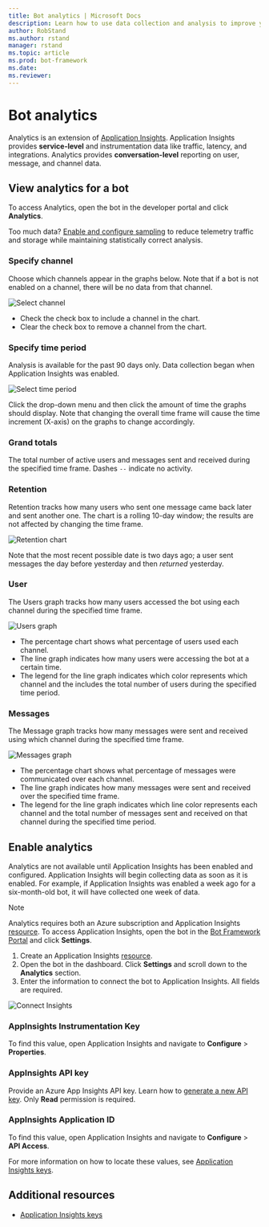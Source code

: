 ```yaml
---
title: Bot analytics | Microsoft Docs
description: Learn how to use data collection and analysis to improve your bot with analytics in the Bot Framework.
author: RobStand
ms.author: rstand
manager: rstand
ms.topic: article
ms.prod: bot-framework
ms.date:
ms.reviewer:
---
```

# Bot analytics
Analytics is an extension of [Application Insights](https://docs.microsoft.com/en-us/azure/application-insights/app-insights-analytics). Application Insights provides **service-level** and instrumentation data like traffic, latency, and integrations. Analytics provides **conversation-level** reporting on user, message, and channel data.

## View analytics for a bot
To access Analytics, open the bot in the developer portal and click **Analytics**.

Too much data? [Enable and configure sampling](https://docs.microsoft.com/en-us/azure/application-insights/app-insights-sampling) to reduce telemetry traffic and storage while maintaining statistically correct analysis. 

### Specify channel
Choose which channels appear in the graphs below. Note that if a bot is not enabled on a channel, there will be no data from that channel.

![Select channel](~/media/analytics-channels.png)

* Check the check box to include a channel in the chart.
* Clear the check box to remove a channel from the chart.

### Specify time period
Analysis is available for the past 90 days only. Data collection began when Application Insights was enabled.

![Select time period](~/media/analytics-timepick.png)

Click the drop-down menu and then click the amount of time the graphs should display.
Note that changing the overall time frame will cause the time increment (X-axis) on the graphs to change accordingly.

### Grand totals
The total number of active users and messages sent and received during the specified time frame.
Dashes `--` indicate no activity.

### Retention
Retention tracks how many users who sent one message came back later and sent another one.
The chart is a rolling 10-day window; the results are not affected by changing the time frame.

![Retention chart](~/media/analytics-retention.png)

Note that the most recent possible date is two days ago; a user sent messages the day before yesterday and then *returned* yesterday.

### User
The Users graph tracks how many users accessed the bot using each channel during the specified time frame.

![Users graph](~/media/analytics-users.png)

* The percentage chart shows what percentage of users used each channel.
* The line graph indicates how many users were accessing the bot at a certain time.
* The legend for the line graph indicates which color represents which channel and the includes the total number of users during the specified time period.

### Messages
The Message graph tracks how many messages were sent and received using which channel during the specified time frame.

![Messages graph](~/media/analytics-messages.png)

* The percentage chart shows what percentage of messages were communicated over each channel.
* The line graph indicates how many messages were sent and received over the specified time frame.
* The legend for the line graph indicates which line color represents each channel and the total number of messages sent and received on that channel during the specified time period. 

## Enable analytics
Analytics are not available until Application Insights has been enabled and configured. Application Insights will begin collecting data as soon as it is enabled. For example, if Application Insights was enabled a week ago for a six-month-old bot, it will have collected one week of data.
> [!NOTE]
> Analytics requires both an Azure subscription and Application Insights [resource](https://docs.microsoft.com/en-us/azure/application-insights/app-insights-create-new-resource).
To access Application Insights, open the bot in the [Bot Framework Portal](https://dev.botframework.com/) and click **Settings**.

1. Create an Application Insights [resource](https://docs.microsoft.com/en-us/azure/application-insights/app-insights-create-new-resource).
2. Open the bot in the dashboard. Click **Settings** and scroll down to the **Analytics** section.
3. Enter the information to connect the bot to Application Insights. All fields are required.

![Connect Insights](~/media/analytics-enable.png)

### AppInsights Instrumentation Key
To find this value, open Application Insights and navigate to **Configure** > **Properties**.

### AppInsights API key
Provide an Azure App Insights API key. Learn how to [generate a new API key](https://dev.applicationinsights.io/documentation/Authorization/API-key-and-App-ID). Only **Read** permission is required.

### AppInsights Application ID
To find this value, open Application Insights and navigate to **Configure** > **API Access**.

For more information on how to locate these values, see [Application Insights keys](~/resources-app-insights-keys.md).

## Additional resources
* [Application Insights keys](~/resources-app-insights-keys.md)